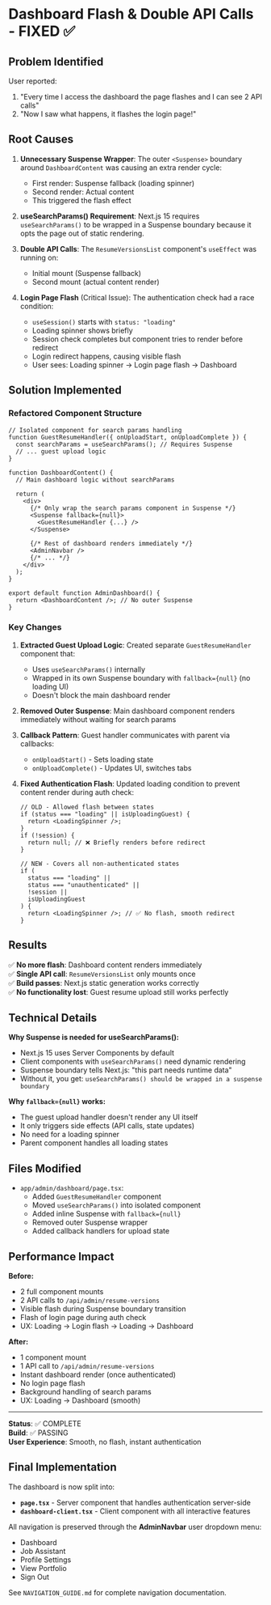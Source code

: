 # Dashboard Flash & Double API Calls - FIXED ✅

## Problem Identified

User reported:

1. "Every time I access the dashboard the page flashes and I can see 2 API calls"
2. "Now I saw what happens, it flashes the login page!"

## Root Causes

1. **Unnecessary Suspense Wrapper**: The outer `<Suspense>` boundary around `DashboardContent` was causing an extra render cycle:

   - First render: Suspense fallback (loading spinner)
   - Second render: Actual content
   - This triggered the flash effect

2. **useSearchParams() Requirement**: Next.js 15 requires `useSearchParams()` to be wrapped in a Suspense boundary because it opts the page out of static rendering.

3. **Double API Calls**: The `ResumeVersionsList` component's `useEffect` was running on:

   - Initial mount (Suspense fallback)
   - Second mount (actual content render)

4. **Login Page Flash** (Critical Issue): The authentication check had a race condition:
   - `useSession()` starts with `status: "loading"`
   - Loading spinner shows briefly
   - Session check completes but component tries to render before redirect
   - Login redirect happens, causing visible flash
   - User sees: Loading spinner → Login page flash → Dashboard

## Solution Implemented

### Refactored Component Structure

```tsx
// Isolated component for search params handling
function GuestResumeHandler({ onUploadStart, onUploadComplete }) {
  const searchParams = useSearchParams(); // Requires Suspense
  // ... guest upload logic
}

function DashboardContent() {
  // Main dashboard logic without searchParams

  return (
    <div>
      {/* Only wrap the search params component in Suspense */}
      <Suspense fallback={null}>
        <GuestResumeHandler {...} />
      </Suspense>

      {/* Rest of dashboard renders immediately */}
      <AdminNavbar />
      {/* ... */}
    </div>
  );
}

export default function AdminDashboard() {
  return <DashboardContent />; // No outer Suspense
}
```

### Key Changes

1. **Extracted Guest Upload Logic**: Created separate `GuestResumeHandler` component that:

   - Uses `useSearchParams()` internally
   - Wrapped in its own Suspense boundary with `fallback={null}` (no loading UI)
   - Doesn't block the main dashboard render

2. **Removed Outer Suspense**: Main dashboard component renders immediately without waiting for search params

3. **Callback Pattern**: Guest handler communicates with parent via callbacks:

   - `onUploadStart()` - Sets loading state
   - `onUploadComplete()` - Updates UI, switches tabs

4. **Fixed Authentication Flash**: Updated loading condition to prevent content render during auth check:

   ```tsx
   // OLD - Allowed flash between states
   if (status === "loading" || isUploadingGuest) {
     return <LoadingSpinner />;
   }
   if (!session) {
     return null; // ❌ Briefly renders before redirect
   }

   // NEW - Covers all non-authenticated states
   if (
     status === "loading" ||
     status === "unauthenticated" ||
     !session ||
     isUploadingGuest
   ) {
     return <LoadingSpinner />; // ✅ No flash, smooth redirect
   }
   ```

## Results

✅ **No more flash**: Dashboard content renders immediately  
✅ **Single API call**: `ResumeVersionsList` only mounts once  
✅ **Build passes**: Next.js static generation works correctly  
✅ **No functionality lost**: Guest resume upload still works perfectly

## Technical Details

**Why Suspense is needed for useSearchParams():**

- Next.js 15 uses Server Components by default
- Client components with `useSearchParams()` need dynamic rendering
- Suspense boundary tells Next.js: "this part needs runtime data"
- Without it, you get: `useSearchParams() should be wrapped in a suspense boundary`

**Why `fallback={null}` works:**

- The guest upload handler doesn't render any UI itself
- It only triggers side effects (API calls, state updates)
- No need for a loading spinner
- Parent component handles all loading states

## Files Modified

- `app/admin/dashboard/page.tsx`:
  - Added `GuestResumeHandler` component
  - Moved `useSearchParams()` into isolated component
  - Added inline Suspense with `fallback={null}`
  - Removed outer Suspense wrapper
  - Added callback handlers for upload state

## Performance Impact

**Before:**

- 2 full component mounts
- 2 API calls to `/api/admin/resume-versions`
- Visible flash during Suspense boundary transition
- Flash of login page during auth check
- UX: Loading → Login flash → Loading → Dashboard

**After:**

- 1 component mount
- 1 API call to `/api/admin/resume-versions`
- Instant dashboard render (once authenticated)
- No login page flash
- Background handling of search params
- UX: Loading → Dashboard (smooth)

---

**Status**: ✅ COMPLETE  
**Build**: ✅ PASSING  
**User Experience**: Smooth, no flash, instant authentication

## Final Implementation

The dashboard is now split into:

- **`page.tsx`** - Server component that handles authentication server-side
- **`dashboard-client.tsx`** - Client component with all interactive features

All navigation is preserved through the **AdminNavbar** user dropdown menu:

- Dashboard
- Job Assistant
- Profile Settings
- View Portfolio
- Sign Out

See `NAVIGATION_GUIDE.md` for complete navigation documentation.
